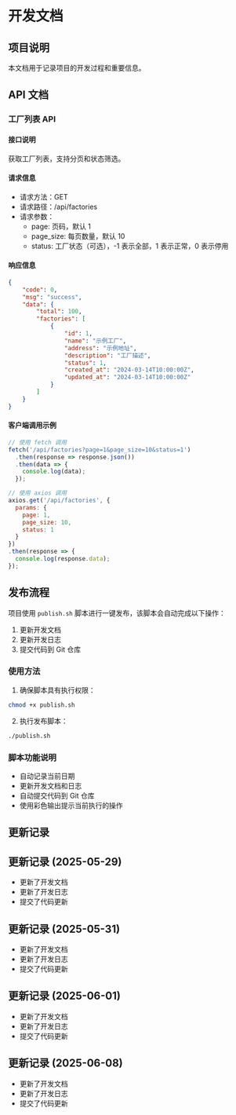 # 开发文档

## 项目说明
本文档用于记录项目的开发过程和重要信息。

## API 文档

### 工厂列表 API

#### 接口说明
获取工厂列表，支持分页和状态筛选。

#### 请求信息
- 请求方法：GET
- 请求路径：/api/factories
- 请求参数：
  - page: 页码，默认 1
  - page_size: 每页数量，默认 10
  - status: 工厂状态（可选），-1 表示全部，1 表示正常，0 表示停用

#### 响应信息
```json
{
    "code": 0,
    "msg": "success",
    "data": {
        "total": 100,
        "factories": [
            {
                "id": 1,
                "name": "示例工厂",
                "address": "示例地址",
                "description": "工厂描述",
                "status": 1,
                "created_at": "2024-03-14T10:00:00Z",
                "updated_at": "2024-03-14T10:00:00Z"
            }
        ]
    }
}
```

#### 客户端调用示例
```javascript
// 使用 fetch 调用
fetch('/api/factories?page=1&page_size=10&status=1')
  .then(response => response.json())
  .then(data => {
    console.log(data);
  });

// 使用 axios 调用
axios.get('/api/factories', {
  params: {
    page: 1,
    page_size: 10,
    status: 1
  }
})
.then(response => {
  console.log(response.data);
});
```

## 发布流程
项目使用 `publish.sh` 脚本进行一键发布，该脚本会自动完成以下操作：
1. 更新开发文档
2. 更新开发日志
3. 提交代码到 Git 仓库

### 使用方法
1. 确保脚本具有执行权限：
```bash
chmod +x publish.sh
```

2. 执行发布脚本：
```bash
./publish.sh
```

### 脚本功能说明
- 自动记录当前日期
- 更新开发文档和日志
- 自动提交代码到 Git 仓库
- 使用彩色输出提示当前执行的操作

## 更新记录 
## 更新记录 (2025-05-29)
- 更新了开发文档
- 更新了开发日志
- 提交了代码更新

## 更新记录 (2025-05-31)
- 更新了开发文档
- 更新了开发日志
- 提交了代码更新

## 更新记录 (2025-06-01)
- 更新了开发文档
- 更新了开发日志
- 提交了代码更新

## 更新记录 (2025-06-08)
- 更新了开发文档
- 更新了开发日志
- 提交了代码更新
